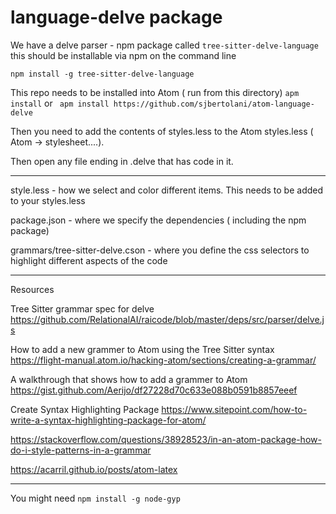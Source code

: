 # language-delve package

We have a delve parser - npm package called ```tree-sitter-delve-language```
this should be installable via npm on the command line

```npm install -g tree-sitter-delve-language```


This repo needs to be installed into Atom ( run from this directory)
```apm install``` or ``` apm install https://github.com/sjbertolani/atom-language-delve```

Then you need to add the contents of styles.less to the Atom styles.less ( Atom -> stylesheet....). 

Then open any file ending in .delve that has code in it.

---

style.less - how we select and color different items. This needs to be added to your styles.less 


package.json - where we specify the dependencies ( including the npm package)

grammars/tree-sitter-delve.cson - where you define the css selectors to highlight different aspects of the code

---

Resources

Tree Sitter grammar spec for delve
https://github.com/RelationalAI/raicode/blob/master/deps/src/parser/delve.js

How to add a new grammer to Atom using the Tree Sitter syntax
https://flight-manual.atom.io/hacking-atom/sections/creating-a-grammar/

A walkthrough that shows how to add a grammer to Atom
https://gist.github.com/Aerijo/df27228d70c633e088b0591b8857eeef

Create Syntax Highlighting Package
https://www.sitepoint.com/how-to-write-a-syntax-highlighting-package-for-atom/

https://stackoverflow.com/questions/38928523/in-an-atom-package-how-do-i-style-patterns-in-a-grammar

https://acarril.github.io/posts/atom-latex

---

You might need ```npm install -g node-gyp```
